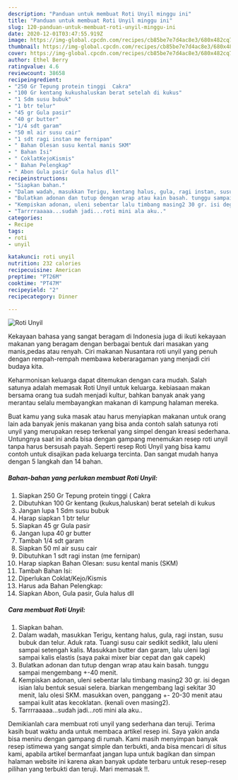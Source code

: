 ```yaml
---
description: "Panduan untuk membuat Roti Unyil minggu ini"
title: "Panduan untuk membuat Roti Unyil minggu ini"
slug: 120-panduan-untuk-membuat-roti-unyil-minggu-ini
date: 2020-12-01T03:47:55.919Z
image: https://img-global.cpcdn.com/recipes/cb85be7e7d4ac8e3/680x482cq70/roti-unyil-foto-resep-utama.jpg
thumbnail: https://img-global.cpcdn.com/recipes/cb85be7e7d4ac8e3/680x482cq70/roti-unyil-foto-resep-utama.jpg
cover: https://img-global.cpcdn.com/recipes/cb85be7e7d4ac8e3/680x482cq70/roti-unyil-foto-resep-utama.jpg
author: Ethel Berry
ratingvalue: 4.6
reviewcount: 38658
recipeingredient:
- "250 Gr Tepung protein tinggi  Cakra"
- "100 Gr kentang kukushaluskan berat setelah di kukus"
- "1 Sdm susu bubuk"
- "1 btr telur"
- "45 gr Gula pasir"
- "40 gr butter"
- "1/4 sdt garam"
- "50 ml air susu cair"
- "1 sdt ragi instan me fernipan"
- " Bahan Olesan susu kental manis SKM"
- " Bahan Isi"
- " CoklatKejoKismis"
- " Bahan Pelengkap"
- " Abon Gula pasir Gula halus dll"
recipeinstructions:
- "Siapkan bahan."
- "Dalam wadah, masukkan Terigu, kentang halus, gula, ragi instan, susu bubuk dan telur. Aduk rata. Tuangi susu cair sedikit sedikit, lalu uleni sampai setengah kalis. Masukkan butter dan garam, lalu uleni lagi sampai kalis elastis (saya pakai mixer biar cepat dan gak capek)"
- "Bulatkan adonan dan tutup dengan wrap atau kain basah. tunggu sampai mengembang +-40 menit."
- "Kempiskan adonan, uleni sebentar lalu timbang masing2 30 gr. isi degan isian lalu bentuk sesuai selera. biarkan mengembang lagi sekitar 30 menit, lalu olesi SKM. masukkan oven, panggang +- 20-30 menit atau sampai kulit atas kecoklatan. (kenali oven masing2)."
- "Tarrrraaaaa...sudah jadi...roti mini ala aku.."
categories:
- Recipe
tags:
- roti
- unyil

katakunci: roti unyil 
nutrition: 232 calories
recipecuisine: American
preptime: "PT26M"
cooktime: "PT47M"
recipeyield: "2"
recipecategory: Dinner

---
```



![Roti Unyil](https://img-global.cpcdn.com/recipes/cb85be7e7d4ac8e3/680x482cq70/roti-unyil-foto-resep-utama.jpg)

Kekayaan bahasa yang sangat beragam di Indonesia juga di ikuti kekayaan makanan yang beragam dengan berbagai bentuk dari masakan yang manis,pedas atau renyah. Ciri makanan Nusantara roti unyil yang penuh dengan rempah-rempah membawa keberaragaman yang menjadi ciri budaya kita.




Keharmonisan keluarga dapat ditemukan dengan cara mudah. Salah satunya adalah memasak Roti Unyil untuk keluarga. kebiasaan makan bersama orang tua sudah menjadi kultur, bahkan banyak anak yang merantau selalu membayangkan makanan di kampung halaman mereka.

Buat kamu yang suka masak atau harus menyiapkan makanan untuk orang lain ada banyak jenis makanan yang bisa anda contoh salah satunya roti unyil yang merupakan resep terkenal yang simpel dengan kreasi sederhana. Untungnya saat ini anda bisa dengan gampang menemukan resep roti unyil tanpa harus bersusah payah.
Seperti resep Roti Unyil yang bisa kamu contoh untuk disajikan pada keluarga tercinta. Dan sangat mudah hanya dengan 5 langkah dan 14 bahan.


<!--inarticleads1-->

##### Bahan-bahan yang perlukan membuat Roti Unyil:

1. Siapkan 250 Gr Tepung protein tinggi ( Cakra
1. Dibutuhkan 100 Gr kentang (kukus,haluskan) berat setelah di kukus
1. Jangan lupa 1 Sdm susu bubuk
1. Harap siapkan 1 btr telur
1. Siapkan 45 gr Gula pasir
1. Jangan lupa 40 gr butter
1. Tambah 1/4 sdt garam
1. Siapkan 50 ml air susu cair
1. Dibutuhkan 1 sdt ragi instan (me fernipan)
1. Harap siapkan  Bahan Olesan: susu kental manis (SKM)
1. Tambah  Bahan Isi:
1. Diperlukan  Coklat/Kejo/Kismis
1. Harus ada  Bahan Pelengkap:
1. Siapkan  Abon, Gula pasir, Gula halus dll




<!--inarticleads2-->

##### Cara membuat  Roti Unyil:

1. Siapkan bahan.
1. Dalam wadah, masukkan Terigu, kentang halus, gula, ragi instan, susu bubuk dan telur. Aduk rata. Tuangi susu cair sedikit sedikit, lalu uleni sampai setengah kalis. Masukkan butter dan garam, lalu uleni lagi sampai kalis elastis (saya pakai mixer biar cepat dan gak capek)
1. Bulatkan adonan dan tutup dengan wrap atau kain basah. tunggu sampai mengembang +-40 menit.
1. Kempiskan adonan, uleni sebentar lalu timbang masing2 30 gr. isi degan isian lalu bentuk sesuai selera. biarkan mengembang lagi sekitar 30 menit, lalu olesi SKM. masukkan oven, panggang +- 20-30 menit atau sampai kulit atas kecoklatan. (kenali oven masing2).
1. Tarrrraaaaa...sudah jadi...roti mini ala aku..




Demikianlah cara membuat roti unyil yang sederhana dan teruji. Terima kasih buat waktu anda untuk membaca artikel resep ini. Saya yakin anda bisa meniru dengan gampang di rumah. Kami masih menyimpan banyak resep istimewa yang sangat simple dan terbukti, anda bisa mencari di situs kami, apabila artikel bermanfaat jangan lupa untuk bagikan dan simpan halaman website ini karena akan banyak update terbaru untuk resep-resep pilihan yang terbukti dan teruji. Mari memasak !!. 
